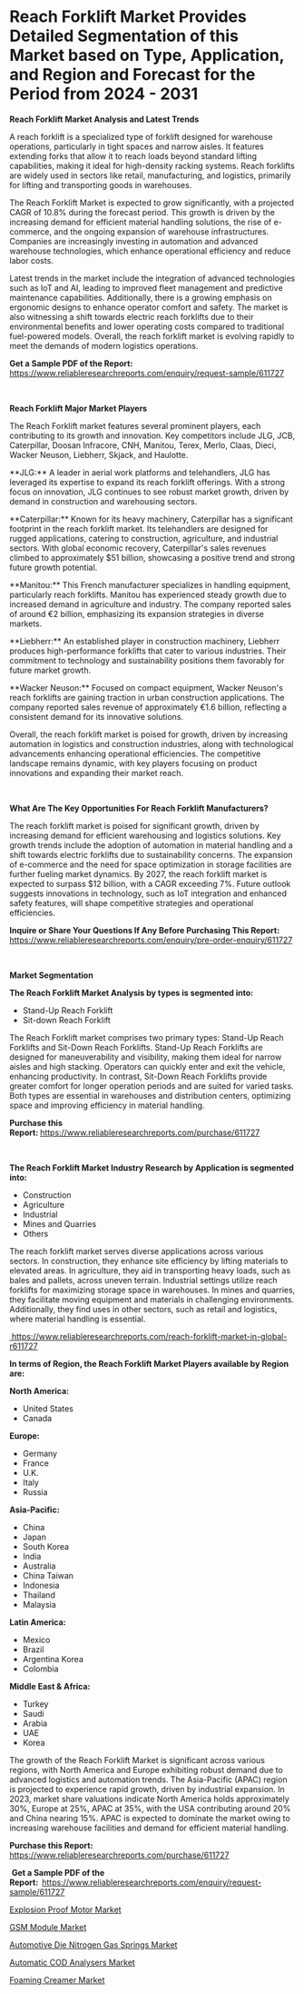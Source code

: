 <p><h1>Reach Forklift Market Provides Detailed Segmentation of this Market based on Type, Application, and Region and Forecast for the Period from 2024 - 2031</h1></p><p><strong>Reach Forklift Market Analysis and Latest Trends</strong></p>
<p><p>A reach forklift is a specialized type of forklift designed for warehouse operations, particularly in tight spaces and narrow aisles. It features extending forks that allow it to reach loads beyond standard lifting capabilities, making it ideal for high-density racking systems. Reach forklifts are widely used in sectors like retail, manufacturing, and logistics, primarily for lifting and transporting goods in warehouses.</p><p>The Reach Forklift Market is expected to grow significantly, with a projected CAGR of 10.8% during the forecast period. This growth is driven by the increasing demand for efficient material handling solutions, the rise of e-commerce, and the ongoing expansion of warehouse infrastructures. Companies are increasingly investing in automation and advanced warehouse technologies, which enhance operational efficiency and reduce labor costs.</p><p>Latest trends in the market include the integration of advanced technologies such as IoT and AI, leading to improved fleet management and predictive maintenance capabilities. Additionally, there is a growing emphasis on ergonomic designs to enhance operator comfort and safety. The market is also witnessing a shift towards electric reach forklifts due to their environmental benefits and lower operating costs compared to traditional fuel-powered models. Overall, the reach forklift market is evolving rapidly to meet the demands of modern logistics operations.</p></p>
<p><strong>Get a Sample PDF of the Report:&nbsp;</strong> <a href="https://www.reliableresearchreports.com/enquiry/request-sample/611727?utm_campaign=11&utm_medium=2&utm_source=Github&utm_content=ia&utm_term=29092024&utm_id=reach-forklift">https://www.reliableresearchreports.com/enquiry/request-sample/611727</a></p>
<p>&nbsp;</p>
<p><strong>Reach Forklift Major Market Players</strong></p>
<p><p>The Reach Forklift market features several prominent players, each contributing to its growth and innovation. Key competitors include JLG, JCB, Caterpillar, Doosan Infracore, CNH, Manitou, Terex, Merlo, Claas, Dieci, Wacker Neuson, Liebherr, Skjack, and Haulotte.</p><p>**JLG:** A leader in aerial work platforms and telehandlers, JLG has leveraged its expertise to expand its reach forklift offerings. With a strong focus on innovation, JLG continues to see robust market growth, driven by demand in construction and warehousing sectors.</p><p>**Caterpillar:** Known for its heavy machinery, Caterpillar has a significant footprint in the reach forklift market. Its telehandlers are designed for rugged applications, catering to construction, agriculture, and industrial sectors. With global economic recovery, Caterpillar's sales revenues climbed to approximately $51 billion, showcasing a positive trend and strong future growth potential.</p><p>**Manitou:** This French manufacturer specializes in handling equipment, particularly reach forklifts. Manitou has experienced steady growth due to increased demand in agriculture and industry. The company reported sales of around €2 billion, emphasizing its expansion strategies in diverse markets.</p><p>**Liebherr:** An established player in construction machinery, Liebherr produces high-performance forklifts that cater to various industries. Their commitment to technology and sustainability positions them favorably for future market growth.</p><p>**Wacker Neuson:** Focused on compact equipment, Wacker Neuson's reach forklifts are gaining traction in urban construction applications. The company reported sales revenue of approximately €1.6 billion, reflecting a consistent demand for its innovative solutions.</p><p>Overall, the reach forklift market is poised for growth, driven by increasing automation in logistics and construction industries, along with technological advancements enhancing operational efficiencies. The competitive landscape remains dynamic, with key players focusing on product innovations and expanding their market reach.</p></p>
<p>&nbsp;</p>
<p><strong>What Are The Key Opportunities For Reach Forklift Manufacturers?</strong></p>
<p><p>The reach forklift market is poised for significant growth, driven by increasing demand for efficient warehousing and logistics solutions. Key growth trends include the adoption of automation in material handling and a shift towards electric forklifts due to sustainability concerns. The expansion of e-commerce and the need for space optimization in storage facilities are further fueling market dynamics. By 2027, the reach forklift market is expected to surpass $12 billion, with a CAGR exceeding 7%. Future outlook suggests innovations in technology, such as IoT integration and enhanced safety features, will shape competitive strategies and operational efficiencies.</p></p>
<p><strong>Inquire or Share Your Questions If Any Before Purchasing This Report:</strong> <a href="https://www.reliableresearchreports.com/enquiry/pre-order-enquiry/611727?utm_campaign=11&utm_medium=2&utm_source=Github&utm_content=ia&utm_term=29092024&utm_id=reach-forklift">https://www.reliableresearchreports.com/enquiry/pre-order-enquiry/611727</a></p>
<p>&nbsp;</p>
<p><strong>Market Segmentation</strong></p>
<p><strong>The Reach Forklift Market Analysis by types is segmented into:</strong></p>
<p><ul><li>Stand-Up Reach Forklift</li><li>Sit-down Reach Forklift</li></ul></p>
<p><p>The Reach Forklift market comprises two primary types: Stand-Up Reach Forklifts and Sit-Down Reach Forklifts. Stand-Up Reach Forklifts are designed for maneuverability and visibility, making them ideal for narrow aisles and high stacking. Operators can quickly enter and exit the vehicle, enhancing productivity. In contrast, Sit-Down Reach Forklifts provide greater comfort for longer operation periods and are suited for varied tasks. Both types are essential in warehouses and distribution centers, optimizing space and improving efficiency in material handling.</p></p>
<p><strong>Purchase this Report:&nbsp;</strong><a href="https://www.reliableresearchreports.com/purchase/611727?utm_campaign=11&utm_medium=2&utm_source=Github&utm_content=ia&utm_term=29092024&utm_id=reach-forklift">https://www.reliableresearchreports.com/purchase/611727</a></p>
<p>&nbsp;</p>
<p><strong>The Reach Forklift Market Industry Research by Application is segmented into:</strong></p>
<p><ul><li>Construction</li><li>Agriculture</li><li>Industrial</li><li>Mines and Quarries</li><li>Others</li></ul></p>
<p><p>The reach forklift market serves diverse applications across various sectors. In construction, they enhance site efficiency by lifting materials to elevated areas. In agriculture, they aid in transporting heavy loads, such as bales and pallets, across uneven terrain. Industrial settings utilize reach forklifts for maximizing storage space in warehouses. In mines and quarries, they facilitate moving equipment and materials in challenging environments. Additionally, they find uses in other sectors, such as retail and logistics, where material handling is essential.</p></p>
<p><a href="https://www.reliableresearchreports.com/reach-forklift-market-in-global-r611727?utm_campaign=11&utm_medium=2&utm_source=Github&utm_content=ia&utm_term=29092024&utm_id=reach-forklift">&nbsp;https://www.reliableresearchreports.com/reach-forklift-market-in-global-r611727</a></p>
<p><strong>In terms of Region, the Reach Forklift Market Players available by Region are:</strong></p>
<p>
    <p> <strong> North America: </strong>
        <ul>
            <li>United States</li>
            <li>Canada</li>
        </ul>
        </p> 
    <p> <strong> Europe: </strong>
        <ul>
            <li>Germany</li>
            <li>France</li>
            <li>U.K.</li>
            <li>Italy</li>
            <li>Russia</li>
        </ul>
        </p> 
    <p> <strong> Asia-Pacific: </strong>
        <ul>
            <li>China</li>
            <li>Japan</li>
            <li>South Korea</li>
            <li>India</li>
            <li>Australia</li>
            <li>China Taiwan</li>
            <li>Indonesia</li>
            <li>Thailand</li>
            <li>Malaysia</li>
        </ul>
        </p> 
    <p> <strong> Latin America: </strong>
        <ul>
            <li>Mexico</li>
            <li>Brazil</li>
            <li>Argentina Korea</li>
            <li>Colombia</li>
        </ul>
        </p> 
    <p> <strong> Middle East & Africa: </strong>
        <ul>
            <li>Turkey</li>
            <li>Saudi</li>
            <li>Arabia</li>
            <li>UAE</li>
            <li>Korea</li>
        </ul>
    </p>
    </p>
<p><p>The growth of the Reach Forklift Market is significant across various regions, with North America and Europe exhibiting robust demand due to advanced logistics and automation trends. The Asia-Pacific (APAC) region is projected to experience rapid growth, driven by industrial expansion. In 2023, market share valuations indicate North America holds approximately 30%, Europe at 25%, APAC at 35%, with the USA contributing around 20% and China nearing 15%. APAC is expected to dominate the market owing to increasing warehouse facilities and demand for efficient material handling.</p></p>
<p><strong>Purchase this Report: </strong><a href="https://www.reliableresearchreports.com/purchase/611727?utm_campaign=11&utm_medium=2&utm_source=Github&utm_content=ia&utm_term=29092024&utm_id=reach-forklift">https://www.reliableresearchreports.com/purchase/611727</a></p>
<p>&nbsp;<strong>Get a Sample PDF of the Report:&nbsp;&nbsp;</strong><a href="https://www.reliableresearchreports.com/enquiry/request-sample/611727?utm_campaign=11&utm_medium=2&utm_source=Github&utm_content=ia&utm_term=29092024&utm_id=reach-forklift">https://www.reliableresearchreports.com/enquiry/request-sample/611727</a></p>
<p><strong></strong></p>
<p><p><a href="https://www.linkedin.com/pulse/explosion-proof-motor-market-insights-product-type-application-aaxoe?trackingId=PjGXR3iFTx%2BphngWxZMCEQ%3D%3D&utm_campaign=11&utm_medium=2&utm_source=Github&utm_content=ia&utm_term=29092024&utm_id=reach-forklift">Explosion Proof Motor Market</a></p><p><a href="https://issuu.com/reportprime-2/docs/gsm-module-market-size-2030.pptx_e45094272a1ea1?utm_campaign=11&utm_medium=2&utm_source=Github&utm_content=ia&utm_term=29092024&utm_id=reach-forklift">GSM Module Market</a></p><p><a href="https://github.com/KamrulHadi87/Market-Research-Report-List-1/blob/main/automotive-die-nitrogen-gas-springs-market.md?utm_campaign=11&utm_medium=2&utm_source=Github&utm_content=ia&utm_term=29092024&utm_id=reach-forklift">Automotive Die Nitrogen Gas Springs Market</a></p><p><a href="https://github.com/StackhouseBerny/Market-Research-Report-List-1/blob/main/automatic-cod-analysers-market.md?utm_campaign=11&utm_medium=2&utm_source=Github&utm_content=ia&utm_term=29092024&utm_id=reach-forklift">Automatic COD Analysers Market</a></p><p><a href="https://www.linkedin.com/pulse/foaming-creamer-market-size-growing-cagr-8-report-covers-p3ite?trackingId=q9radiZWTZeRVPs6X0S47A%3D%3D&utm_campaign=11&utm_medium=2&utm_source=Github&utm_content=ia&utm_term=29092024&utm_id=reach-forklift">Foaming Creamer Market</a></p></p>